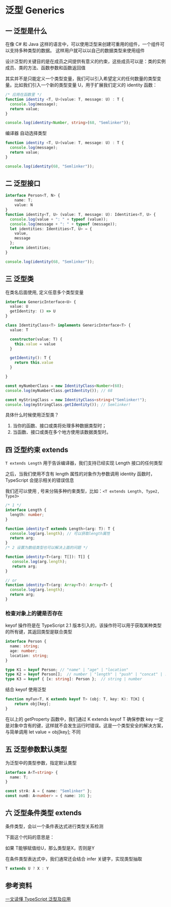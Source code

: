 # 泛型 Generics

## 一 泛型是什么

在像 C# 和 Java 这样的语言中，可以使用泛型来创建可重用的组件，一个组件可以支持多种类型的数据。 这样用户就可以以自己的数据类型来使用组件

设计泛型的关键目的是在成员之间提供有意义的约束，这些成员可以是：类的实例成员、类的方法、函数参数和函数返回值

其实并不是只能定义一个类型变量，我们可以引入希望定义的任何数量的类型变量。比如我们引入一个新的类型变量 U，用于扩展我们定义的 identity 函数：

```ts
/* 应用在函数里 */
function identity <T, U>(value: T, message: U) : T {
  console.log(message);
  return value;
}

console.log(identity<Number, string>(68, "Semlinker"));
```

编译器 自动选择类型

```ts
function identity <T, U>(value: T, message: U) : T {
  console.log(message);
  return value;
}

console.log(identity(68, "Semlinker"));
```

## 二 泛型接口

```ts
interface Person<T, N> {
    name: T;
    value: N
}
function identity<T, U> (value: T, message: U): Identities<T, U> {
  console.log(value + ": " + typeof (value));
  console.log(message + ": " + typeof (message));
  let identities: Identities<T, U> = {
    value,
    message
  };
  return identities;
}

console.log(identity(68, "Semlinker"));
```

## 三 泛型类

在类名后面使用<T>, 定义任意多个类型变量

```ts
interface GenericInterface<U> {
  value: U
  getIdentity: () => U
}

class IdentityClass<T> implements GenericInterface<T> {
  value: T

  constructor(value: T) {
    this.value = value
  }

  getIdentity(): T {
    return this.value
  }

}

const myNumberClass = new IdentityClass<Number>(68);
console.log(myNumberClass.getIdentity()); // 68

const myStringClass = new IdentityClass<string>("Semlinker!");
console.log(myStringClass.getIdentity()); // Semlinker!
```

具体什么时候使用泛型类？

1. 当你的函数、接口或类将处理多种数据类型时；
2. 当函数、接口或类在多个地方使用该数据类型时。

## 四 泛型约束 extends

`T extends Length` 用于告诉编译器，我们支持已经实现 Length 接口的任何类型

之后，当我们使用不含有 length 属性的对象作为参数调用  identity 函数时，
TypeScript 会提示相关的错误信息

我们还可以使用 , 号来分隔多种约束类型，比如：`<T extends Length, Type2, Type3>`

```ts
/* 1 */
interface Length {
  length: number;
}

function identity<T extends Length>(arg: T): T {
  console.log(arg.length); // 可以获取length属性
  return arg;
}
/* 2 设置为数组类型也可以解决上面的问题 */

function identity<T>(arg: T[]): T[] {
   console.log(arg.length);  
   return arg; 
}

// or
function identity<T>(arg: Array<T>): Array<T> {      
  console.log(arg.length);
  return arg; 
}
```

### 检查对象上的键是否存在

keyof 操作符是在 TypeScript 2.1 版本引入的，该操作符可以用于获取某种类型的所有键，其返回类型是联合类型

```ts
interface Person {
  name: string;
  age: number;
  location: string;
}

type K1 = keyof Person; // "name" | "age" | "location"
type K2 = keyof Person[];  // number | "length" | "push" | "concat" | ...
type K3 = keyof { [x: string]: Person };  // string | number
```

结合 keyof 使用泛型

```ts
function myFun<T, K extends keyof T> (obj: T, key: K): T[K] {
    return obj[key];
}
```

在以上的 getProperty 函数中，我们通过 K extends keyof T 确保参数 key 一定是对象中含有的键，这样就不会发生运行时错误。这是一个类型安全的解决方案，与简单调用 let value = obj[key]; 不同

## 五 泛型参数默认类型

为泛型中的类型参数，指定默认类型

```ts
interface A<T=string> {
  name: T;
}

const strA: A = { name: "Semlinker" };
const numB: A<number> = { name: 101 };
```

## 六 泛型条件类型 extends

条件类型，会以一个条件表达式进行类型关系检测

下面这个代码的意思是：

如果 T能够赋值给U，那么类型是X，否则是Y

在条件类型表达式中，我们通常还会结合 infer 关键字，实现类型抽取

```ts
T extends U ? X : Y
```




##  参考资料

[一文读懂 TypeScript 泛型及应用](https://mp.weixin.qq.com/s?__biz=MzI2MjcxNTQ0Nw==&mid=2247484576&idx=1&sn=447d4d12a0c36f6935d7a89e2b6c07b9&chksm=ea47a5f8dd302cee6ac4d57367a347e8ddca5727490484b7d9deac7a6b97728bad99f99ce69c&scene=21#wechat_redirect)





